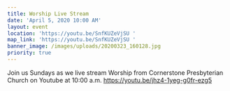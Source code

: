 ```yaml
---
title: Worship Live Stream
date: 'April 5, 2020 10:00 AM'
layout: event
location: 'https://youtu.be/SnfKUZeVjSU '
map_link: 'https://youtu.be/SnfKUZeVjSU '
banner_image: /images/uploads/20200323_160128.jpg
priority: true
---
```

Join us Sundays as we live stream Worship from Cornerstone Presbyterian Church on Youtube at 10:00 a.m. https://youtu.be/jhz4-1yeg-g0fr-ezg5